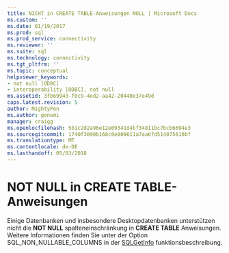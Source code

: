 ```yaml
---
title: NICHT in CREATE TABLE-Anweisungen NULL | Microsoft Docs
ms.custom: ''
ms.date: 01/19/2017
ms.prod: sql
ms.prod_service: connectivity
ms.reviewer: ''
ms.suite: sql
ms.technology: connectivity
ms.tgt_pltfrm: ''
ms.topic: conceptual
helpviewer_keywords:
- not null [ODBC]
- interoperability [ODBC], not null
ms.assetid: 3fb69943-f0c9-4ed2-aa42-20440e37e49d
caps.latest.revision: 5
author: MightyPen
ms.author: genemi
manager: craigg
ms.openlocfilehash: 5b1c2d2a96e12e09341d4bf34811bc7bcb6694e3
ms.sourcegitcommit: 1740f3090b168c0e809611a7aa6fd514075616bf
ms.translationtype: MT
ms.contentlocale: de-DE
ms.lasthandoff: 05/03/2018
---
```

# <a name="not-null-in-create-table-statements"></a>NOT NULL in CREATE TABLE-Anweisungen
Einige Datenbanken und insbesondere Desktopdatenbanken unterstützen nicht die **NOT NULL** spalteneinschränkung in **CREATE TABLE** Anweisungen. Weitere Informationen finden Sie unter der Option SQL_NON_NULLABLE_COLUMNS in der [SQLGetInfo](../../../odbc/reference/syntax/sqlgetinfo-function.md) funktionsbeschreibung.
